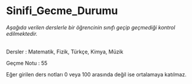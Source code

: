 # Sinifi_Gecme_Durumu

###### Aşağıda verilen derslerle bir öğrencinin sınıfı geçip geçmediği kontrol edilmektedir.
Dersler : Matematik, Fizik, Türkçe, Kimya, Müzik

Geçme Notu : 55

Eğer girilen ders notları 0 veya 100 arasında değil ise ortalamaya katılmaz.

